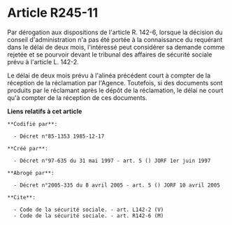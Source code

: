 # Article R245-11

Par dérogation aux dispositions de l'article R. 142-6, lorsque la décision du conseil d'administration n'a pas été portée à
la connaissance du requérant dans le délai de deux mois, l'intéressé peut considérer sa demande comme rejetée et se pourvoir
devant le tribunal des affaires de sécurité sociale prévu à l'article L. 142-2.

Le délai de deux mois prévu à l'alinéa précédent court à compter de la réception de la réclamation par l'Agence. Toutefois,
si des documents sont produits par le réclamant après le dépôt de la réclamation, le délai ne court qu'à compter de la
réception de ces documents.

**Liens relatifs à cet article**

	**Codifié par**:

	  - Décret n°85-1353 1985-12-17

	**Créé par**:

	  - Décret n°97-635 du 31 mai 1997 - art. 5 () JORF 1er juin 1997

	**Abrogé par**:

	  - Décret n°2005-335 du 8 avril 2005 - art. 5 () JORF 10 avril 2005

	**Cite**:

	  - Code de la sécurité sociale. - art. L142-2 (V)
	  - Code de la sécurité sociale. - art. R142-6 (M)
